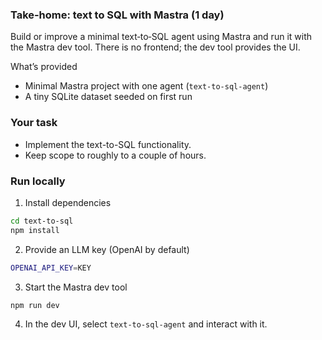 ### Take‑home: text to SQL with Mastra (1 day)

Build or improve a minimal text‑to‑SQL agent using Mastra and run it with the Mastra dev tool. There is no frontend; the dev tool provides the UI.

What’s provided
- Minimal Mastra project with one agent (`text-to-sql-agent`)
- A tiny SQLite dataset seeded on first run

### Your task
- Implement the text-to-SQL functionality.
- Keep scope to roughly to a couple of hours.

### Run locally

1. Install dependencies
```bash
cd text-to-sql
npm install
```
2. Provide an LLM key (OpenAI by default)
```bash
OPENAI_API_KEY=KEY
```
3. Start the Mastra dev tool
```bash
npm run dev
```
4. In the dev UI, select `text-to-sql-agent` and interact with it.
